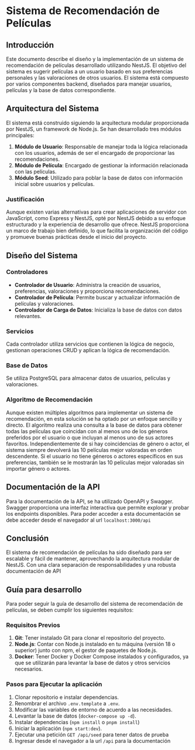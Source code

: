 
# Sistema de Recomendación de Películas

## Introducción

Este documento describe el diseño y la implementación de un sistema de recomendación de películas desarrollado utilizando NestJS. El objetivo del sistema es sugerir películas a un usuario basado en sus preferencias personales y las valoraciones de otros usuarios. El sistema está compuesto por varios componentes backend, diseñados para manejar usuarios, películas y la base de datos correspondiente.


## Arquitectura del Sistema

El sistema está construido siguiendo la arquitectura modular proporcionada por NestJS, un framework de Node.js. Se han desarrollado tres módulos principales:

1. **Módulo de Usuario**: Responsable de manejar toda la lógica relacionada con los usuarios, además de ser el encargado de proporcionar las recomendaciones.
2. **Módulo de Película**: Encargado de gestionar la información relacionada con las películas.
3. **Módulo Seed**: Utilizado para poblar la base de datos con información inicial sobre usuarios y películas.

### Justificación
Aunque existen varias alternativas para crear aplicaciones de servidor con JavaScript, como Express y NestJS, opté por NestJS debido a su enfoque estructurado y la experiencia de desarrollo que ofrece. NestJS proporciona un marco de trabajo bien definido, lo que facilita la organización del código y promueve buenas prácticas desde el inicio del proyecto.

## Diseño del Sistema

### Controladores
 - **Controlador de Usuario**: Administra la creación de usuarios, preferencias, valoraciones y proporciona recomendaciones. 
 -  **Controlador de Película**: Permite buscar y actualizar información de películas y valoraciones.
 - **Controlador de Carga de Datos**: Inicializa la base de datos con datos relevantes.

### Servicios 
Cada controlador utiliza servicios que contienen la lógica de negocio, gestionan operaciones CRUD y aplican la lógica de recomendación.

### Base de Datos
 Se utiliza PostgreSQL para almacenar datos de usuarios, películas y valoraciones.

### Algoritmo de Recomendación

Aunque existen múltiples algoritmos para implementar un sistema de recomendación, en esta solución se ha optado por un enfoque sencillo y directo. El algoritmo realiza una consulta a la base de datos para obtener todas las películas que coincidan con al menos uno de los géneros preferidos por el usuario o que incluyan al menos uno de sus actores favoritos. Independientemente de si hay coincidencias de género o actor, el sistema siempre devolverá las 10 películas mejor valoradas en orden descendente. Si el usuario no tiene géneros o actores específicos en sus preferencias, también se le mostrarán las 10 películas mejor valoradas sin importar género o actores.

## Documentación de la API

Para la documentación de la API, se ha utilizado OpenAPI y Swagger. Swagger proporciona una interfaz interactiva que permite explorar y probar los endpoints disponibles. Para poder acceder a esta documentación se debe acceder desde el navegador al url `localhost:3000/api`

## Conclusión

El sistema de recomendación de películas ha sido diseñado para ser escalable y fácil de mantener, aprovechando la arquitectura modular de NestJS. Con una clara separación de responsabilidades y una robusta documentación de API

## Guía para desarrollo

Para poder seguir la guía de desarrollo del sistema de recomendación de películas, se deben cumplir los siguientes requisitos:

### Requisitos Previos

1. **Git**: Tener instalado Git para clonar el repositorio del proyecto.
2. **Node.js**: Contar con Node.js instalado en tu máquina (versión 18 o superior) junto con npm, el gestor de paquetes de Node.js.
3. **Docker**: Tener Docker y Docker Compose instalados y configurados, ya que se utilizarán para levantar la base de datos y otros servicios necesarios.

### Pasos para Ejecutar la aplicación
1. Clonar repositorio e instalar dependencias.
2. Renombrar el archivo `.env.template` a `.env`.
3. Modificar las variables de entorno de acuerdo a las necesidades.
4. Levantar la base de datos (`docker-compose up -d`).
5. Instalar dependencias (`npm install` o `pnpm install`)
6. Iniciar la aplicación (`npm start:dev`).
7. Ejecutar una petición `GET /api/seed` para tener datos de prueba 
8. Ingresar desde el navegador a la url `/api` para la documentación
